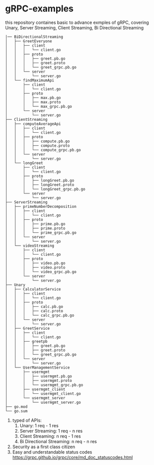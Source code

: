 # gRPC-examples
this repository containes basic to advance exmples of gRPC, covering Unary, Server Streaming, Client Streaming, Bi Directional Streaming
```
|── BiDirectionalStreaming
│   ├── GreetEveryone
│   │   ├── client
│   │   │   └── client.go
│   │   ├── proto
│   │   │   ├── greet.pb.go
│   │   │   ├── greet.proto
│   │   │   └── greet_grpc.pb.go
│   │   └── server
│   │       └── server.go
│   └── findMaximumApi
│       ├── client
│       │   └── client.go
│       ├── proto
│       │   ├── max.pb.go
│       │   ├── max.proto
│       │   └── max_grpc.pb.go
│       └── server
│           └── server.go
├── ClientStreaming
│   ├── computeAverageApi
│   │   ├── client
│   │   │   └── client.go
│   │   ├── proto
│   │   │   ├── compute.pb.go
│   │   │   ├── compute.proto
│   │   │   └── compute_grpc.pb.go
│   │   └── server
│   │       └── server.go
│   └── longGreet
│       ├── client
│       │   └── client.go
│       ├── proto
│       │   ├── longGreet.pb.go
│       │   ├── longGreet.proto
│       │   └── longGreet_grpc.pb.go
│       └── server
│           └── server.go
├── ServerStreaming
│   ├── primeNumberDecomposition
│   │   ├── client
│   │   │   └── client.go
│   │   ├── proto
│   │   │   ├── prime.pb.go
│   │   │   ├── prime.proto
│   │   │   └── prime_grpc.pb.go
│   │   └── server
│   │       └── server.go
│   └── videoStreaming
│       ├── client
│       │   └── client.go
│       ├── proto
│       │   ├── video.pb.go
│       │   ├── video.proto
│       │   └── video_grpc.pb.go
│       └── server
│           └── server.go
├── Unary
│   ├── CalculatorService
│   │   ├── client
│   │   │   └── client.go
│   │   ├── proto
│   │   │   ├── calc.pb.go
│   │   │   ├── calc.proto
│   │   │   └── calc_grpc.pb.go
│   │   └── server
│   │       └── server.go
│   ├── GreetService
│   │   ├── client
│   │   │   └── client.go
│   │   ├── greetpb
│   │   │   ├── greet.pb.go
│   │   │   ├── greet.proto
│   │   │   └── greet_grpc.pb.go
│   │   └── server
│   │       └── server.go
│   └── UserManagementService
│       ├── usermgmt
│       │   ├── usermgmt.pb.go
│       │   ├── usermgmt.proto
│       │   └── usermgmt_grpc.pb.go
│       ├── usermgmt_client
│       │   └── usermgmt_client.go
│       └── usermgmt_server
│           └── usermgmt_server.go
├── go.mod
└── go.sum
```
1. typed of APIs:
    1. Unary: 1 req - 1 res
    2. Server Streaming: 1 req - n res
    3. Client Streaming: n req - 1 res
    4. Bi Directional Streaming: n req - n res
2. Security as a first class citizen
3. Easy and understandable status codes https://grpc.github.io/grpc/core/md_doc_statuscodes.html

